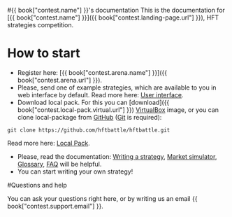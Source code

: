 #{{ book["contest.name"] }}'s documentation
This is the documentation for [{{ book["contest.name"] }}]({{ book["contest.landing-page.url"] }}), HFT strategies competition.


# How to start
- Register here: [{{ book["contest.arena.name"] }}]({{ book["contest.arena.url"] }}).
- Please, send one of example strategies, which are available to you in web interface by default. Read more here: [User interface](interface/README.md).
- Download local pack. For this you can [download]({{ book["contest.local-pack.virtual.url"] }}) [VirtualBox]({{book["virtualbox.url"]}}) image, or you can clone local-package from [GitHub](https://github.com/hftbattle/hftbattle) ([Git](http://git-scm.com/download) is required):
```
git clone https://github.com/hftbattle/hftbattle.git
```
Read more here: [Local Pack](local-pack/README.md).
- Please, read the documentation: [Writing a strategy](strategy/README.md), [Market simulator](simulator/README.md), [Glossary](terms.md), [FAQ](FAQ.md) will be helpful.
- You can start writing your own strategy!

#Questions and help

You can ask your questions right here, or by writing us an email {{ book["contest.support.email"] }}.
